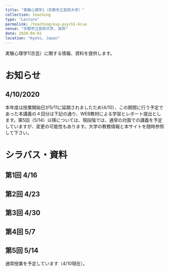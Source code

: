 ```yaml
---
title: "実験心理学1（京都市立芸術大学）"
collection: teaching
type: "Lecture"
permalink: /teaching/exp-psych1-kcua
venue: "京都市立芸術大学, 芸術"
date: 2020-04-01
location: "Kyoto, Japan"
---
```


実験心理学1(京芸）に関する情報、資料を提供します。

# お知らせ
## 4/10/2020
本年度は授業開始日が5/11に延期されましたため(4/10）、この期間に行う予定であった本講義の４回分は下記の通り、WEB教材による学習とレポート提出とします。第5回（5/14）以降については、現段階では、通常の対面での講義を予定していますが、変更の可能性もあります。大学の教務情報と本サイトを随時参照して下さい。

# シラバス・資料
## 第1回 4/16

## 第2回 4/23

## 第3回 4/30

## 第4回 5/7

## 第5回 5/14
通常授業を予定しています（4/10現在）。

